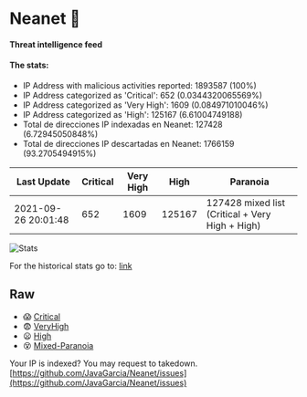 # Neanet :hocho:
#### Threat intelligence feed
#### The stats:

- IP Address with malicious activities reported: 1893587 (100%)
- IP Address categorized as 'Critical':  652 (0.0344320065569%)
- IP Address categorized as 'Very High':  1609 (0.084971010046%)
- IP Address categorized as 'High':  125167 (6.61004749188)
- Total de direcciones IP indexadas en Neanet:  127428 (6.72945050848%)
- Total de direcciones IP descartadas en Neanet:  1766159 (93.2705494915%)

| Last Update | Critical | Very High | High | Paranoia |
| --- | --- | --- | --- | --- |
| 2021-09-26 20:01:48 | 652 | 1609 | 125167 | 127428 mixed list (Critical + Very High + High)|

![Stats](https://docs.google.com/spreadsheets/d/e/2PACX-1vSnaNMIXVabIpDJjufMlzH7poXnshF3mgd8Is1g9ytUEzVsP5my4Trn8f-xkoLLQ38xpL3HtmUexLo6/pubchart?oid=501124687&format=image)

For the historical stats go to: [link](/stats.csv)
## Raw
- :scream: [Critical](https://raw.githubusercontent.com/JavaGarcia/Neanet/master/blacklists/neanet_critical.txt)
- :fearful: [VeryHigh](https://raw.githubusercontent.com/JavaGarcia/Neanet/master/blacklists/neanet_veryHigh.txtt)
- :frowning: [High](https://raw.githubusercontent.com/JavaGarcia/Neanet/master/blacklists/neanet_high.txt)
- :dizzy_face: [Mixed-Paranoia](https://raw.githubusercontent.com/JavaGarcia/Neanet/master/blacklists/neanet_all.txt)


Your IP is indexed? You may request to takedown. [https://github.com/JavaGarcia/Neanet/issues](https://github.com/JavaGarcia/Neanet/issues)




















































































































































































































































































































































































































































































































































































































































































































































































































































































































































































































































































































































































































































































































































































































































































































































































































































































































































































































































































































































































































































































































































































































































































































































































































































































































































































































































































































































































































































































































































































































































































































































































































































































































































































































































































































































































































































































































































































































































































































































































































































































































































































































































































































































































































































































































































































































































































































































































































































































































































































































































































































































































































































































































































































































































































































































































































































































































































































































































































































































































































































































































































































































































































































































































































































































































































































































































































































































































































































































































































































































































































































































































































































































































































































































































































































































































































































































































































































































































































































































































































































































































































































































































































































































































































































































































































































































































































































































































































































































































































































































































































































































































































































